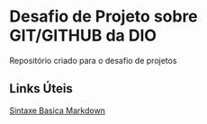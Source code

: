 # Desafio de Projeto sobre GIT/GITHUB da DIO
Repositório criado para o desafio de projetos


## Links Úteis

[Sintaxe Basica Markdown](https://www.markdownguide.org/basic-syntax/)
